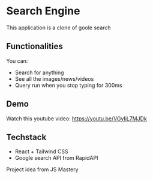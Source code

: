 

# Search Engine

This application is a clone of goole search

## Functionalities

You can:
- Search for anything
- See all the images/news/videos
- Query run when you stop typing for 300ms

## Demo
Watch this youtube video:
https://youtu.be/VGyIiL7MJDk

## Techstack
- React + Tailwind CSS
- Google search API from RapidAPI

Project idea from JS Mastery
